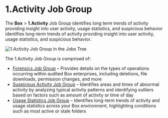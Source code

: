 # 1.Activity Job Group

The **Box** > **1.Activity** Job Group identifies long term trends of activity providing insight
into user activity, usage statistics, and suspicious behavior identifies long-term trends of
activity providing insight into user activity, usage statistics, and suspicious behavior.

![1.Activity Job Group in the Jobs Tree](/img/product_docs/accessanalyzer/12.0/solutions/box/activity/jobstree.webp)

The 1.Activity Job Group is comprised of:

- [Forensics Job Group](/docs/accessanalyzer/12.0/solutions/box/activity/forensics/overview.md) – Provides details on the types of operations
  occurring within audited Box enterprises, including deletions, file downloads, permission changes,
  and more
- [Suspicious Activity Job Group](/docs/accessanalyzer/12.0/solutions/box/activity/suspiciousactivity/overview.md) – Identifies areas and times of
  abnormal activity by analyzing typical activity patterns and identifying outliers based on factors
  such as amount of activity or time of day
- [Usage Statistics Job Group](/docs/accessanalyzer/12.0/solutions/box/activity/usagestatistics/overview.md) – Identifies long-term trends of
  activity and usage statistics across your Box environment, highlighting conditions such as most
  active or stale folders
